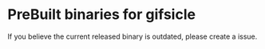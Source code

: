 # PreBuilt binaries for gifsicle

If you believe the current released binary is outdated, please create a issue.
